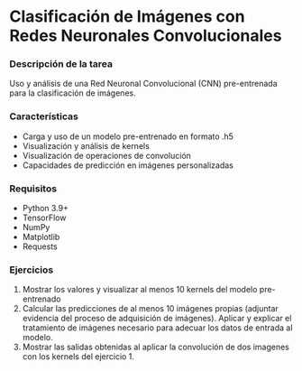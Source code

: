 # Clasificación de Imágenes con Redes Neuronales Convolucionales

### Descripción de la tarea
Uso y análisis de una Red Neuronal Convolucional (CNN) pre-entrenada para la clasificación de imágenes.

### Características
- Carga y uso de un modelo pre-entrenado en formato .h5
- Visualización y análisis de kernels
- Visualización de operaciones de convolución
- Capacidades de predicción en imágenes personalizadas

### Requisitos
- Python 3.9+
- TensorFlow
- NumPy
- Matplotlib
- Requests

### Ejercicios
1. Mostrar los valores y visualizar al menos 10 kernels del modelo pre-entrenado
2. Calcular las predicciones de al menos 10 imágenes propias (adjuntar evidencia del proceso de adquisición de imágenes). Aplicar y explicar el tratamiento de imágenes necesario para adecuar los datos de entrada al modelo.
3. Mostrar las salidas obtenidas al aplicar la convolución de dos imagenes con los kernels del ejercicio 1.